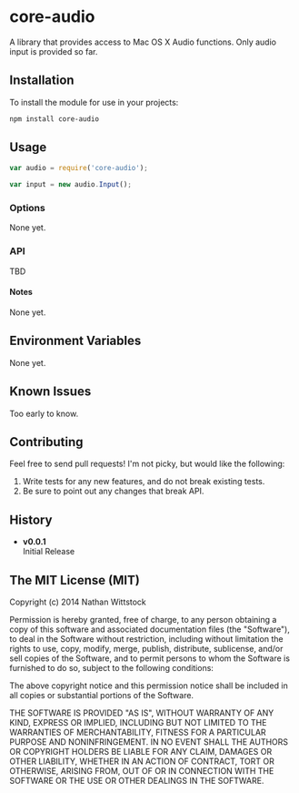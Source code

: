 # core-audio

A library that provides access to Mac OS X Audio functions. Only audio input is provided so far.

## Installation

To install the module for use in your projects:

```bash
npm install core-audio
```

## Usage

```js
var audio = require('core-audio');

var input = new audio.Input();
```

### Options

None yet.

### API

TBD

#### Notes

None yet.

## Environment Variables

None yet.

## Known Issues

Too early to know.

## Contributing

Feel free to send pull requests! I'm not picky, but would like the following:

1. Write tests for any new features, and do not break existing tests.
2. Be sure to point out any changes that break API.

## History

- **v0.0.1**  
Initial Release

## The MIT License (MIT)

Copyright (c) 2014 Nathan Wittstock

Permission is hereby granted, free of charge, to any person obtaining a copy of
this software and associated documentation files (the "Software"), to deal in
the Software without restriction, including without limitation the rights to
use, copy, modify, merge, publish, distribute, sublicense, and/or sell copies of
the Software, and to permit persons to whom the Software is furnished to do so,
subject to the following conditions:

The above copyright notice and this permission notice shall be included in all
copies or substantial portions of the Software.

THE SOFTWARE IS PROVIDED "AS IS", WITHOUT WARRANTY OF ANY KIND, EXPRESS OR
IMPLIED, INCLUDING BUT NOT LIMITED TO THE WARRANTIES OF MERCHANTABILITY, FITNESS
FOR A PARTICULAR PURPOSE AND NONINFRINGEMENT. IN NO EVENT SHALL THE AUTHORS OR
COPYRIGHT HOLDERS BE LIABLE FOR ANY CLAIM, DAMAGES OR OTHER LIABILITY, WHETHER
IN AN ACTION OF CONTRACT, TORT OR OTHERWISE, ARISING FROM, OUT OF OR IN
CONNECTION WITH THE SOFTWARE OR THE USE OR OTHER DEALINGS IN THE SOFTWARE.
